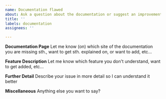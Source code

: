 ```yaml
---
name: Documentation flawed
about: Ask a question about the documentation or suggest an improvement
title: ''
labels: documentation
assignees: ''

---
```


**Documentation Page**
Let me know (on) which site of the documentation you are missing sth., want to get sth. explained on, or want to add, etc...

**Feature Description**
Let me know which feature you don't understand, want to get added, etc...

**Further Detail**
Describe your issue in more detail so I can understand it better

**Miscellaneous**
Anything else you want to say?
